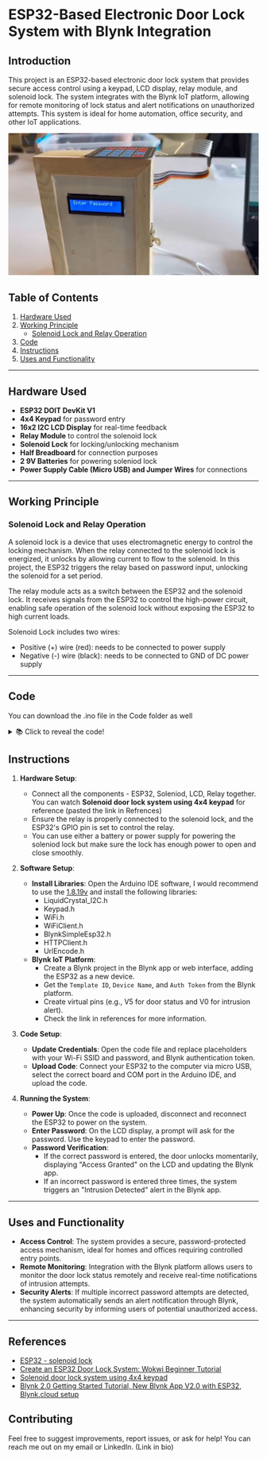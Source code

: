 # ESP32-Based Electronic Door Lock System with Blynk Integration

## Introduction
This project is an ESP32-based electronic door lock system that provides secure access control using a keypad, LCD display, relay module, and solenoid lock. The system integrates with the Blynk IoT platform, allowing for remote monitoring of lock status and alert notifications on unauthorized attempts. This system is ideal for home automation, office security, and other IoT applications.

[![Video Demonstration](https://github.com/gurkaran-singh1/ESP32-Soleniod-keypad-door-lock-system/blob/main/images/ESP32Proj.JPG)](https://seneca-my.sharepoint.com/:v:/g/personal/gurkaran-singh1_myseneca_ca/EdOMYshiMhtDp-pF4wCRwZAB-zZ4hN-iVrxcuteNEMH0LQ?e=qgxDds&nav=eyJyZWZlcnJhbEluZm8iOnsicmVmZXJyYWxBcHAiOiJTdHJlYW1XZWJBcHAiLCJyZWZlcnJhbFZpZXciOiJTaGFyZURpYWxvZy1MaW5rIiwicmVmZXJyYWxBcHBQbGF0Zm9ybSI6IldlYiIsInJlZmVycmFsTW9kZSI6InZpZXcifX0%3D)

## Table of Contents
1. [Hardware Used](#hardware-used)
2. [Working Principle](#working-principle)
   - [Solenoid Lock and Relay Operation](#solenoid-lock-and-relay-operation)
3. [Code](#code)
4. [Instructions](#instructions)
5. [Uses and Functionality](#uses-and-functionality)

---

## Hardware Used
- **ESP32 DOIT DevKit V1**
- **4x4 Keypad** for password entry
- **16x2 I2C LCD Display** for real-time feedback
- **Relay Module** to control the solenoid lock
- **Solenoid Lock** for locking/unlocking mechanism
- **Half Breadboard** for connection purposes
- **2 9V Batteries** for powering soleniod lock
- **Power Supply Cable (Micro USB) and Jumper Wires** for connections

---

## Working Principle

### Solenoid Lock and Relay Operation
A solenoid lock is a device that uses electromagnetic energy to control the locking mechanism. When the relay connected to the solenoid lock is energized, it unlocks by allowing current to flow to the solenoid. In this project, the ESP32 triggers the relay based on password input, unlocking the solenoid for a set period.

The relay module acts as a switch between the ESP32 and the solenoid lock. It receives signals from the ESP32 to control the high-power circuit, enabling safe operation of the solenoid lock without exposing the ESP32 to high current loads.

Solenoid Lock includes two wires:
- Positive (+) wire (red): needs to be connected to power supply
- Negative (-) wire (black): needs to be connected to GND of DC power supply

---

## Code

You can download the .ino file in the Code folder as well

<details>
   <summary>📚 Click to reveal the code!</summary>

```cpp
/*************************************************************

This is a simple demo of sending and receiving some data with Blynk IOT app
Be sure to check out other examples!
 *************************************************************/

/* Fill-in information from Blynk Device Info here */
#define BLYNK_TEMPLATE_ID "TMPLXXXX" // You will find this information while setting up Blynk IoT app
#define BLYNK_TEMPLATE_NAME "ESP32 Security Lock"
#define BLYNK_AUTH_TOKEN "xxx-xxxxx-xxxxx-xxxx"

/* Comment this out to disable prints and save space */
#define BLYNK_PRINT Serial

// The libraries you will need for this project
#include <LiquidCrystal_I2C.h>
#include <Keypad.h>
#include <WiFi.h>
#include <WiFiClient.h>
#include <BlynkSimpleEsp32.h>
#include <HTTPClient.h>
#include <UrlEncode.h>


// Your WiFi credentials.
// Set password to "" for open networks.
char ssid[] = "Gurkaran";
char pass[] = "xxxxxxx"; // WiFi Password
char auth[] = BLYNK_AUTH_TOKEN;

// +international_country_code + phone number
// Portugal +351, example: +351912345678
String phoneNumber = "+1XXX-XXX-XXXX";
String apiKey = "87XXXX"; // You will get this key while setting up the WhatsApp API Bot

#define RELAY_PIN   19 // ESP32 pin GPIO19 connected to the relay
#define ROW_NUM     4  // keypad four rows
#define COLUMN_NUM  4  // keypad three columns

char keys[ROW_NUM][COLUMN_NUM] = {
  {'1', '2', '3', 'A'},
  {'4', '5', '6', 'B'},
  {'7', '8', '9', 'C'},
  {'*', '0', '#', 'D'}
};

byte pin_rows[ROW_NUM] = {12, 14, 27, 26};   // ESP32 pin: GPIO12, GPIO14, GPIO27, GPIO26 connected to the row pins
byte pin_column[COLUMN_NUM] = {25, 33, 32};  // ESP32 pin: GPIO25, GPIO33, GPIO32 connected to the column pins

Keypad keypad = Keypad( makeKeymap(keys), pin_rows, pin_column, ROW_NUM, COLUMN_NUM );

LiquidCrystal_I2C lcd(0x27, 16, 2);  // Set LCD address and dimensions

const String correct_password = "2813"; // Change your password here
String input_password = "";
int incorrect_attempts = 0;
const int max_attempts = 3;

void setup() {
  Serial.begin(9600);
  lcd.init();
  lcd.backlight();
  pinMode(RELAY_PIN, OUTPUT);
  digitalWrite(RELAY_PIN, HIGH); // Initially lock the door
  lcd.setCursor(2,0);
  lcd.print(" WELCOME! ");
  lcd.setCursor(0, 1);
  lcd.print("ESP32 Project");
  delay(3000);
  lcd.clear();
  lcd.print("Enter Password");
  
  Serial.begin(115200);
  WiFi.begin(ssid, pass);
  Serial.println("Connecting");
  while(WiFi.status() != WL_CONNECTED) {
    delay(500);
    Serial.print(".");
  }
  Serial.println("");
  Serial.print("Connected to WiFi network with IP Address: ");
  Serial.println(WiFi.localIP());
  Blynk.begin(auth, ssid, pass, "blynk.cloud",80);  // This is connect the ESP32 to Blynk IoT app
 
}

void loop() {
  Blynk.run();
  char key = keypad.getKey();

  if (key != NO_KEY) {
    if (input_password.length() < 4) {
      input_password += key;
      lcd.setCursor(input_password.length() - 1, 1);
      lcd.print('*');  // Display '*' instead of the actual key pressed
    }

    if (input_password.length() == 4) {
      if (input_password == correct_password) {
        lcd.clear();
//        lcd.print("Success");
//        delay(2000);
        digitalWrite(RELAY_PIN, HIGH); // Unlock the door
        lcd.clear();
        lcd.print("Door Unlocked");
        delay(3000);
        digitalWrite(RELAY_PIN, LOW); // Relock the door
        lcd.clear();
        lcd.print("Enter Password");
        input_password = "";
        incorrect_attempts = 0;
      } else {
        lcd.clear();
        lcd.print("Wrong Password!");
        delay(2000);
        lcd.clear();
        lcd.print("Enter Password");
        input_password = "";
        incorrect_attempts++;
        if (incorrect_attempts == 3) {
          lcd.clear();
          lcd.print("WARNING STOP!");
          delay(2000);
          lcd.clear();
          lcd.print("Enter Password");
//          Blynk.logEvent("intrusion_alert", "Intrusion Detected!");
          sendMessage("ATTENTION!! SOMEONE IS TRYING TO GET IN!!");
        }
        if (incorrect_attempts > max_attempts) {
          lcd.clear();
          lcd.print("INTRUDER!!");
          Blynk.logEvent("intrusion_alert", "Intrusion Detected!"); // This event will be logged in Blynk dashboard.
//          sendMessage("ATTENTION!! SOMEONE IS TRYING TO GET IN!!");
        }
      }
    }
  }

}
void sendMessage(String message){

  // Data to send with HTTP POST
  String url = "https://api.callmebot.com/whatsapp.php?phone=" + phoneNumber + "&apikey=" + apiKey + "&text=" + urlEncode(message);    
  HTTPClient http;
  http.begin(url);

  // Specify content-type header
  http.addHeader("Content-Type", "application/x-www-form-urlencoded");
  
  // Send HTTP POST request
  int httpResponseCode = http.POST(url);
  if (httpResponseCode == 200){
    Serial.print("Message sent successfully");
  }
  else{
    Serial.println("Error sending the message");
    Serial.print("HTTP response code: ");
    Serial.println(httpResponseCode);
  }

  // Free resources
  http.end();
}
```

</details>

## Instructions

1. **Hardware Setup**:
   - Connect all the components - ESP32, Soleniod, LCD, Relay together. You can watch **Solenoid door lock system using 4x4 keypad** for reference (pasted the link in Refrences)
   - Ensure the relay is properly connected to the solenoid lock, and the ESP32's GPIO pin is set to control the relay.
   - You can use either a battery or power supply for powering the soleniod lock but make sure the lock has enough power to open and close smoothly.

2. **Software Setup**:
   - **Install Libraries**: Open the Arduino IDE software, I would recommend to use the [1.8.19v](https://downloads.arduino.cc/arduino-1.8.19-windows.zip) and install the following libraries:
      - LiquidCrystal_I2C.h
      - Keypad.h
      - WiFi.h
      - WiFiClient.h
      - BlynkSimpleEsp32.h
      - HTTPClient.h
      - UrlEncode.h
   - **Blynk IoT Platform**:
     - Create a Blynk project in the Blynk app or web interface, adding the ESP32 as a new device.
     - Get the `Template ID`, `Device Name`, and `Auth Token` from the Blynk platform.
     - Create virtual pins (e.g., V5 for door status and V0 for intrusion alert).
     - Check the link in references for more information. 

3. **Code Setup**:
   - **Update Credentials**: Open the code file and replace placeholders with your Wi-Fi SSID and password, and Blynk authentication token.
   - **Upload Code**: Connect your ESP32 to the computer via micro USB, select the correct board and COM port in the Arduino IDE, and upload the code.

4. **Running the System**:
   - **Power Up**: Once the code is uploaded, disconnect and reconnect the ESP32 to power on the system.
   - **Enter Password**: On the LCD display, a prompt will ask for the password. Use the keypad to enter the password.
   - **Password Verification**:
     - If the correct password is entered, the door unlocks momentarily, displaying "Access Granted" on the LCD and updating the Blynk app.
     - If an incorrect password is entered three times, the system triggers an "Intrusion Detected" alert in the Blynk app.

---

## Uses and Functionality

- **Access Control**: The system provides a secure, password-protected access mechanism, ideal for homes and offices requiring controlled entry points.
- **Remote Monitoring**: Integration with the Blynk platform allows users to monitor the door lock status remotely and receive real-time notifications of intrusion attempts.
- **Security Alerts**: If multiple incorrect password attempts are detected, the system automatically sends an alert notification through Blynk, enhancing security by informing users of potential unauthorized access.

---
## References

- [ESP32 - solenoid lock](https://esp32io.com/tutorials/esp32-solenoid-lock)
- [Create an ESP32 Door Lock System: Wokwi Beginner Tutorial](https://www.youtube.com/watch?v=ZLt_BqmmKKE)
- [Solenoid door lock system using 4x4 keypad](https://www.youtube.com/watch?v=lOoV563CqYA)
- [Blynk 2.0 Getting Started Tutorial, New Blynk App V2.0 with ESP32, Blynk.cloud setup](https://www.youtube.com/watch?v=EMSSJOblRcU)

## Contributing

Feel free to suggest improvements, report issues, or ask for help! You can reach me out on my email or LinkedIn. (Link in bio)
